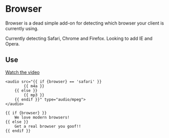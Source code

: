 # Browser

Browser is a dead simple add-on for detecting which browser your client is currently using.

Currently detecting Safari, Chrome and Firefox. Looking to add IE and Opera.

## Use

[Watch the video](http://youtu.be/4QByIQfD4ek)

	<audio src="{{ if {browser} == 'safari' }}
			{{ m4a }}
		{{ else }}
			{{ mp3 }}
		{{ endif }}" type="audio/mpeg">
	</audio>

	{{ if {browser} }}
		We love modern browsers!
	{{ else }}
		Get a real browser you goof!!
	{{ endif }}